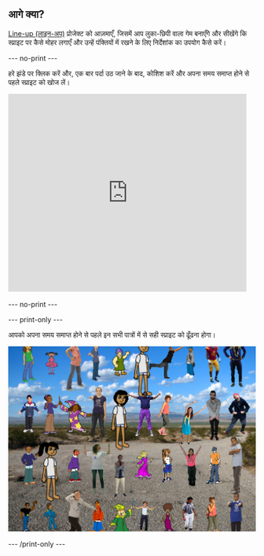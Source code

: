 ## आगे क्या?

[Line-up (लाइन-अप)](https://projects.raspberrypi.org/en/projects/lineup?utm_source=pathway&utm_medium=whatnext&utm_campaign=projects) प्रोजेक्ट को आज़माएँ, जिसमें आप लुका-छिपी वाला गेम बनाएँगे और सीखेंगे कि स्प्राइट पर कैसे मोहर लगाएँ और उन्हें पंक्तियों में रखने के लिए निर्देशांक का उपयोग कैसे करें।

\--- no-print \---

हरे झंडे पर क्लिक करें और, एक बार पर्दा उठ जाने के बाद, कोशिश करें और अपना समय समाप्त होने से पहले स्प्राइट को खोज लें।

<div class="scratch-preview">
  <iframe allowtransparency="true" width="485" height="402" src="https://scratch.mit.edu/projects/embed/259020474/?autostart=false" frameborder="0" scrolling="no"></iframe>
</div>

\--- no-print \---

\--- print-only \---

आपको अपना समय समाप्त होने से पहले इन सभी पात्रों में से सही स्प्राइट को ढूँढना होगा।

![शोकेस](images/lineup-showcase.png)

\--- /print-only \---